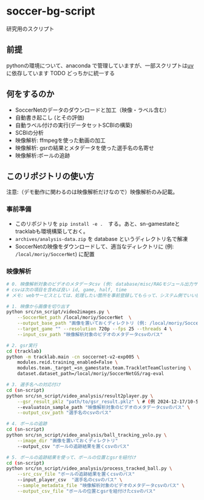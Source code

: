 # soccer-bg-script

研究用のスクリプト

## 前提

pythonの環境について、anaconda で管理していますが、一部スクリプトは[uv](https://github.com/astral-sh/uv)に依存しています
TODO どっちかに統一する

## 何をするのか

- SoccerNetのデータのダウンロードと加工（映像・ラベル含む）
- 自動書き起こし (とその評価)
- 自動ラベル付けの実行(データセットSCBIの構築)
- SCBIの分析
- 映像解析: ffmpegを使った動画の加工
- 映像解析: gsrの結果とメタデータを使った選手名の名寄せ
- 映像解析:ボールの追跡

## このリポジトリの使い方

注意:（デモ動作に関わるのは映像解析だけなので）映像解析のみ記載。

### 事前準備

- このリポジトリを `pip install -e .`　する。あと、sn-gamestateとtracklabも環境構築しておく。
- `archives/analysis-data.zip` を database というディレクトリ名で解凍
- SoccerNetの映像をダウンロードして、適当なディレクトリに (例: `/local/moriy/SoccerNet`) に配置

### 映像解析

```bash
# 0. 映像解析対象のビデオのメタデータcsv (例: database/misc/RAGモジュール出力サンプル-13090437a14481f485ffdf605d3408cd.csv) を用意
# csvは次の項目を含めば良い id, game, half, time
# メモ: webサービスとしては、処理したい箇所を事前登録してもらって、システム側でいい感じにこのcsvの形式で出力できたら良さそう

# 1. 映像から画像を切り出す
python src/sn_script/video2images.py \
    --SoccerNet_path /local/moriy/SoccerNet  \
    --output_base_path "画像を置いておくディレクトリ (例: /local/moriy/SoccerNetGS/rag-eval)"  \
    --target_game "" --resolution 720p --fps 25 --threads 4 \
    --input_csv_path "映像解析対象のビデオのメタデータcsvのパス"

# 2. gsr実行
cd (tracklab)
python -m tracklab.main -cn soccernet-v2-exp005 \
    modules.reid.training_enabled=False \
    modules.team._target_=sn_gamestate.team.TrackletTeamClustering \
    dataset.dataset_path=/local/moriy/SoccerNetGS/rag-eval

# 3. 選手名への対応付け
cd (sn-script)
python src/sn_script/video_analysis/result2player.py \
    --gsr_result_pklz "path/to/gsr_result.pklz" \ # (例 2024-12-17/10-57-24/states/sn-gamestate-v2.pklz)
    --evaluatoin_sample_path "映像解析対象のビデオのメタデータcsvのパス" \
    --output_csv_path "選手名のcsvのパス"

# 4. ボールの追跡
cd (sn-script)
python src/sn_script/video_analysis/ball_tracking_yolo.py \
    --image_dir "画像を置いておくディレクトリ"
    --output_csv "ボールの追跡結果を置くcsvのパス"

# 5. ボールの追跡結果を使って、ボールの位置とgsrを紐付け
cd (sn-script)
python src/sn_script/video_analysis/process_tracked_ball.py \
    --src_csv_file "ボールの追跡結果を置くcsvのパス"
    --input_player_csv  "選手名のcsvのパス" \
    --sample_metadata_file "映像解析対象のビデオのメタデータcsvのパス" \
    --output_csv_file "ボールの位置とgsrを紐付けたcsvのパス"

```
